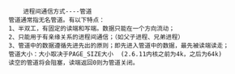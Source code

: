         进程间通信方式----管道
    管道通常指无名管道。有以下特点：
    1、半双工，有固定的读端和写端。数据只能在一个方向流动；
    2、只能用于有亲缘关系的进程间通信；（如父子进程、兄弟进程）
    3、管道中的数据遵循先进先出的原则；即先进入管道中的数据，最先被读端读走；
    管道大小：大小取决于PAGE_SIZE大小  (2.6.11内核之前为4k，之后为64k)
    读空的管道将会阻塞，读端返回0则为管道关闭。




